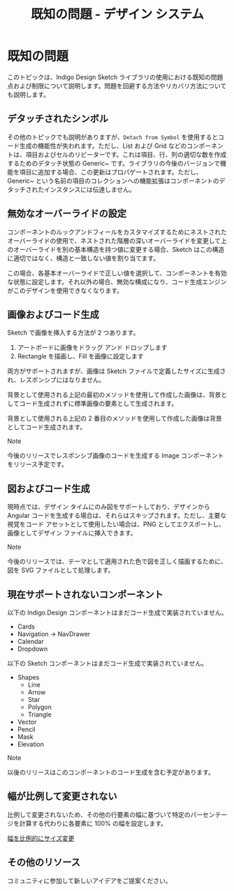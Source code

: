 ﻿---
title: 既知の問題 - デザイン システム
_description: 既知の問題点一覧およびその回避策の詳細。
_keywords: デザイン システム, デザイン システム UX, UI キット, Sketch, Ignite UI for Angular, Sketch to Angular, Angular, Angular デザイン システム, Sketch からコードをエクスポート, Angular 用のデザイン キット, Sketch HTML, Sketch to HTML, Sketch UI キット
_language: ja
---

# 既知の問題

このトピックは、Indigo Design Sketch ライブラリの使用における既知の問題点および制限について説明します。問題を回避する方法やリカバリ方法についても説明します。

## デタッチされたシンボル

その他のトピックでも説明がありますが、`Detach from Symbol` を使用するとコード生成の機能性が失われます。ただし、List および Grid などのコンポーネントは、項目およびセルのリピーターです。これは項目、行、列の適切な数を作成するためのデタッチ状態の Generic~ です。ライブラリの今後のバージョンで機能を項目に追加する場合、この更新はプロパゲートされます。ただし、Generic~ という名前の項目のコレクションへの機能拡張はコンポーネントのデタッチされたインスタンスには伝達しません。

## 無効なオーバーライドの設定

コンポーネントのルックアンドフィールをカスタマイズするためにネストされたオーバーライドの使用で、ネストされた階層の深いオーバーライドを変更して上のオーバーライドを別の基本構造を持つ値に変更する場合、Sketch はこの構造に適切ではなく、構造と一致しない値を割り当てます。

この場合、各基本オーバーライドで正しい値を選択して、コンポーネントを有効な状態に設定します。それ以外の場合、無効な構成になり、コード生成エンジンがこのデザインを使用できなくなります。

## 画像およびコード生成

Sketch で画像を挿入する方法が 2 つあります。

1.  アートボードに画像をドラッグ アンド ドロップします
2.  Rectangle を描画し、Fill を画像に設定します

両方がサポートされますが、画像は Sketch ファイルで定義したサイズに生成され、レスポンシブにはなりません。

背景として使用される上記の最初のメソッドを使用して作成した画像は、背景としてコード生成されずに標準画像の要素として生成されます。

背景として使用される上記の 2 番目のメソッドを使用して作成した画像は背景としてコード生成されます。

> [!Note]
> 今後のリリースでレスポンシブ画像のコードを生成する Image コンポーネントをリリース予定です。

## 図およびコード生成

現時点では、デザイン タイムにのみ図をサポートしており、デザインから Angular コードを生成する場合は、それらはスキップされます。ただし、主要な視覚をコード アセットとして使用したい場合は、PNG としてエクスポートし、画像としてデザイン ファイルに挿入できます。

> [!Note]
> 今後のリリースでは、テーマとして適用された色で図を正しく描画するために、図を SVG ファイルとして処理します。

## 現在サポートされないコンポーネント

以下の Indigo.Design コンポーネントはまだコード生成で実装されていません。

- Cards
- Navigation -> NavDrawer
- Calendar
- Dropdown

以下の Sketch コンポーネントはまだコード生成で実装されていません。

- Shapes
  - Line
  - Arrow
  - Star
  - Polygon
  - Triangle
- Vector
- Pencil
- Mask
- Elevation

> [!Note]
> 以後のリリースはこのコンポーネントのコード生成を含む予定があります。

## 幅が比例して変更されない

比例して変更されないため、その他の行要素の幅に基づいて特定のパーセンテージを計算する代わりに各要素に 100% の幅を設定します。

[幅を比例的にサイズ変更](codegen/layout-codegen.md#幅を比例的にサイズ変更)

## その他のリソース

コミュニティに参加して新しいアイデアをご提案ください。


